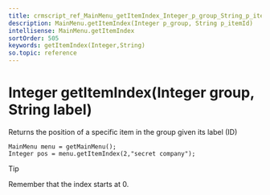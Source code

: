 ```yaml
---
title: crmscript_ref_MainMenu_getItemIndex_Integer_p_group_String_p_itemId
description: MainMenu.getItemIndex(Integer p_group, String p_itemId)
intellisense: MainMenu.getItemIndex
sortOrder: 505
keywords: getItemIndex(Integer,String)
so.topic: reference
---
```


# Integer getItemIndex(Integer group, String label)

Returns the position of a specific item in the group given its label (ID)

```crmscript
MainMenu menu = getMainMenu();
Integer pos = menu.getItemIndex(2,"secret company");
```

> [!TIP]
> Remember that the index starts at 0.
